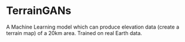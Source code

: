 # TerrainGANs
A Machine Learning model which can produce elevation data (create a terrain map) of a 20km area. Trained on real Earth data. 
